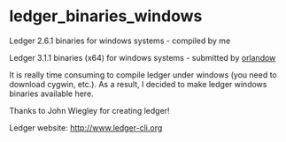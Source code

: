 ledger_binaries_windows
=======================

Ledger 2.6.1 binaries for windows systems - compiled by me

Ledger 3.1.1 binaries (x64) for windows systems - submitted by [orlandow](https://github.com/orlandow)


It is really time consuming to compile ledger under windows (you need to download cygwin, etc.). As a result, I decided to make ledger windows binaries available here.

Thanks to John Wiegley for creating ledger!

Ledger website: http://www.ledger-cli.org
